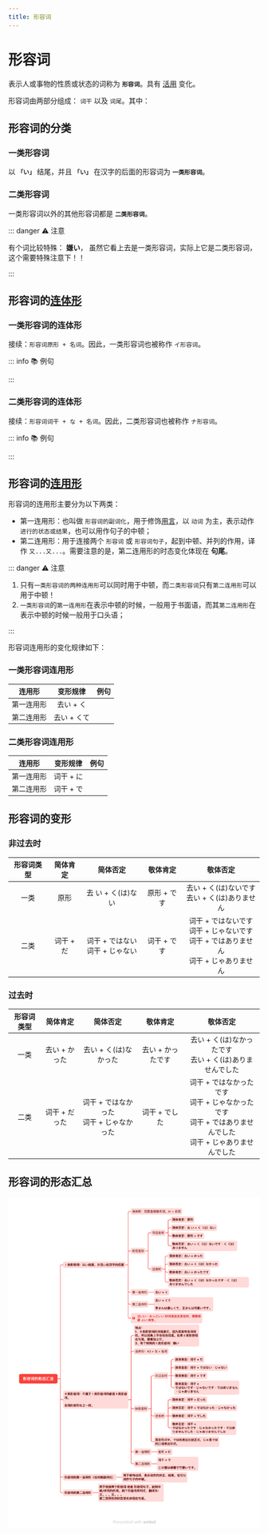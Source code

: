 ```yaml
---
title: 形容词
---
```


# 形容词

表示人或事物的性质或状态的词称为 **`形容词`**。具有 [活用](./term/flexibleUse.md) 变化。

形容词由两部分组成： `词干` 以及 `词尾`。其中：

<grammer-content sentence="**一类形容词** 的词尾为 **「い」**： **[面白/おもし](词干) + い(词尾)**。" />
<grammer-content sentence="**二类形容词** 的词尾为 **「だ」**， 但是**一般会省略**，只有当**以二类形容词结句（即二类形容词放在句尾）时**，需要加上 「だ」。如果使用的是敬体形式，则不需要加 「だ」，而是以 **「です」** 结句。： **[綺麗/きれい](词干) + (だ)(词尾, 省略)**。" />

## 形容词的分类

### 一类形容词

以 **`「い」`** 结尾，并且 **`「い」`** 在汉字的后面的形容词为 **`一类形容词`**。

<grammer-content sentence="例如： **[面白/おもし]い、[大/おお]きい、[辛/から]い、[暑/あつ]い** 等等；" />

### 二类形容词

一类形容词以外的其他形容词都是 **`二类形容词`**。

<grammer-content sentence="例如：**[綺麗/きれい]、[立派/りっぱ]** 等等。" />

::: danger :warning: 注意

有个词比较特殊： **嫌い**， 虽然它看上去是一类形容词，实际上它是二类形容词，这个需要特殊注意下！！

:::

## 形容词的[连体形](./term/ltForm.md)

### 一类形容词的连体形

接续：`形容词原形 + 名词`。因此，一类形容词也被称作 `イ形容词`。

::: info :books: 例句

<grammer-content id='adjective-0' sentence="[図書館/としょかん]はあの**[白/しろ]い[建物/たてもの]**です。" trans="那栋建筑是图书馆。" />

:::

### 二类形容词的连体形

接续：`形容词词干 + な + 名词`。因此，二类形容词也被称作 `ナ形容词`。

::: info :books: 例句

<grammer-content id='adjective-1' sentence="**[立派/りっぱ]な[図書館/としょかん]**ですね。" trans="真是个气派的图书馆啊。" />

:::

## 形容词的[连用形](./term/lyx.md)

形容词的连用形主要分为以下两类：

- 第一连用形：也叫做 `形容词的副词化`，用于修饰[用言](./term/yy.md)，以 `动词` 为主，表示动作 `进行的状态或结果`，也可以用作句子的中顿；
- 第二连用形：用于连接两个 `形容词` 或 `形容词句子`，起到中顿、并列的作用，译作 `又...又...`。需要注意的是，第二连用形的时态变化体现在 **句尾**。

::: danger :warning: 注意

1. 只有`一类形容词的两种连用形`可以同时用于中顿，而`二类形容词`只有`第二连用形`可以用于中顿！
2. `一类形容词`的`第一连用形`在表示中顿的时候，一般用于书面语，而其`第二连用形`在表示中顿的时候一般用于口头语；

:::

形容词连用形的变化规律如下：

### 一类形容词连用形

|   连用形   |  变形规律   |                                                                              例句                                                                              |
| :--------: | :---------: | :------------------------------------------------------------------------------------------------------------------------------------------------------------: |
| 第一连用形 |  去い + く  |            <grammer-content id='adjective-2' sentence="**[面白/おもしろ]くない**[結論/けつろん]が[出/で]る。" trans="得出不称心的结论。" center />             |
| 第二连用形 | 去い + くて | <grammer-content id='adjective-3' sentence="[李/り]さんは**[優/やさ]しくて**、[王/おう]さんは[可愛/かわい]いです。" trans="小李很温柔，小王很可爱。" center /> |

### 二类形容词连用形

|   连用形   | 变形规律  |                                                                    例句                                                                     |
| :--------: | :-------: | :-----------------------------------------------------------------------------------------------------------------------------------------: |
| 第一连用形 | 词干 + に |               <grammer-content id='adjective-4' sentence="**[綺麗/きれい]に**[食/た]べる。" trans="吃得一点不剩。" center />                |
| 第二连用形 | 词干 + で | <grammer-content id='adjective-5' sentence="この[猫/ねこ]は**[綺麗/きれい]で**[可愛/かわい]いです。" trans="这只猫又漂亮又可爱。" center /> |

## 形容词的变形

### 非过去时

| 形容词类型 | 简体肯定  |              简体否定               |  敬体肯定   |                                            敬体否定                                             |
| :--------: | :-------: | :---------------------------------: | :---------: | :---------------------------------------------------------------------------------------------: |
|    一类    |   原形    |         去 い + く(は)ない          | 原形 + です |                        去い + く(は)ないです<br/>去い + く(は)ありません                        |
|    二类    | 词干 + だ | 词干 + ではない<br/>词干 + じゃない | 词干 + です | 词干 + ではないです<br/>词干 + じゃないです<br/>词干 + ではありません<br/>词干 + じゃありません |

### 过去时

| 形容词类型 |   简体肯定    |                  简体否定                   |     敬体肯定      |                                                      敬体否定                                                       |
| :--------: | :-----------: | :-----------------------------------------: | :---------------: | :-----------------------------------------------------------------------------------------------------------------: |
|    一类    | 去い + かった |            去い + く(は)なかった            | 去い + かったです |                             去い + く(は)なかったです<br/>去い + く(は)ありませんでした                             |
|    二类    | 词干 + だった | 词干 + ではなかった<br/>词干 + じゃなかった |   词干 + でした   | 词干 + ではなかったです<br/>词干 + じゃなかったです<br/>词干 + ではありませんでした<br/>词干 + じゃありませんでした |

## 形容词的形态汇总

![adj](../public/imgs/adj.png)
